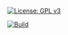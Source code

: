 [![License: GPL v3](https://img.shields.io/badge/License-GPLv3-blue.svg)](https://www.gnu.org/licenses/gpl-3.0)

[![Build](https://github.com/meikpiep/holokenmod/actions/workflows/build.yml/badge.svg)](https://github.com/meikpiep/holokenmod/actions/workflows/build.yml)